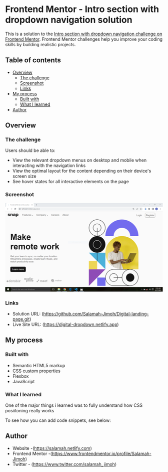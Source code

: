 # Frontend Mentor - Intro section with dropdown navigation solution

This is a solution to the [Intro section with dropdown navigation challenge on Frontend Mentor](https://www.frontendmentor.io/challenges/intro-section-with-dropdown-navigation-ryaPetHE5). Frontend Mentor challenges help you improve your coding skills by building realistic projects. 

## Table of contents

- [Overview](#overview)
  - [The challenge](#the-challenge)
  - [Screenshot](#screenshot)
  - [Links](#links)
- [My process](#my-process)
  - [Built with](#built-with)
  - [What I learned](#what-i-learned)
- [Author](#author)

## Overview

### The challenge

Users should be able to:

- View the relevant dropdown menus on desktop and mobile when interacting with the navigation links
- View the optimal layout for the content depending on their device's screen size
- See hover states for all interactive elements on the page

### Screenshot

![](./images/screenshot.PNG)



### Links

- Solution URL: (https://github.com/Salamah-Jimoh/Digital-landing-page.git)
- Live Site URL: (https://digital-dropdown.netlify.app)

## My process

### Built with

- Semantic HTML5 markup
- CSS custom properties
- Flexbox
- JavaScript

### What I learned

One of the major things i learned was to fully understand how CSS posiitoning really works

To see how you can add code snippets, see below:





## Author

- Website -(https://salamah.netlify.com)
- Frontend Mentor -(https://www.frontendmentor.io/profile/Salamah-Jimoh)
- Twitter - (https://www.twitter.com/salamah_jimoh)

